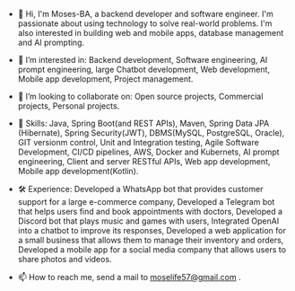 - 👋 Hi, I'm Moses-BA, a backend developer and software engineer. 
      I'm passionate about using technology to solve real-world problems. 
      I'm also interested in building web and mobile apps, database management and AI prompting.

- 👀 I’m interested in:
      Backend development,
      Software engineering,
      AI prompt engineering,
      large Chatbot development,
      Web development,
      Mobile app development,
      Project management.

- 💞️ I’m looking to collaborate on:
      Open source projects,
      Commercial projects,
      Personal projects.

- 🎯 Skills:
      Java,
      Spring Boot(and REST APIs),
      Maven,
      Spring Data JPA (Hibernate),
      Spring Security(JWT),
      DBMS(MySQL, PostgreSQL, Oracle),
      GIT versionm control,
      Unit and Integration testing,
      Agile Software Development,
      CI/CD pipelines,
      AWS,
      Docker and Kubernets,
      AI prompt engineering,
      Client and server RESTful APIs,
      Web app development,
      Mobile app development(Kotlin).
      
      

- 🛠️ Experience:
      Developed a WhatsApp bot that provides customer support for a large e-commerce company,
      Developed a Telegram bot that helps users find and book appointments with doctors,
      Developed a Discord bot that plays music and games with users,
      Integrated OpenAI into a chatbot to improve its responses,
      Developed a web application for a small business that allows them to manage their inventory and orders,
      Developed a mobile app for a social media company that allows users to share photos and videos.

- 📫 How to reach me, send a mail to moselife57@gmail.com .

<!---
Moses-BA/Moses-BA is a ✨ special ✨ repository because its `README.md` (this file) appears on your GitHub profile.
You can click the Preview link to take a look at your changes.
--->
